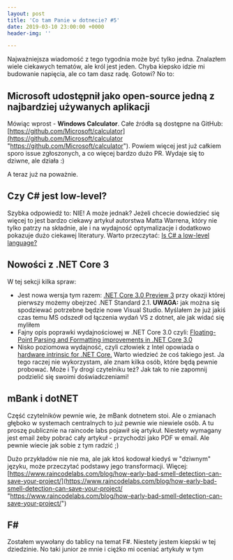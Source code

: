 ```yaml
---
layout: post
title: 'Co tam Panie w dotnecie? #5'
date: 2019-03-10 23:00:00 +0000
header-img: ''

---
```

Najważniejsza wiadomość z tego tygodnia może być tylko jedna. Znalazłem wiele ciekawych tematów, ale król jest jeden. Chyba kiepsko idzie mi budowanie napięcia, ale co tam dasz radę. Gotowi? No to:

## Microsoft udostępnił jako open-source jedną z najbardziej używanych aplikacji

Mówiąc wprost - **Windows Calculator**. Całe źródła są dostępne na GitHub: [https://github.com/Microsoft/calculator](https://github.com/Microsoft/calculator "https://github.com/Microsoft/calculator"). Powiem więcej jest już całkiem sporo issue zgłoszonych, a co więcej bardzo dużo PR. Wydaje się to dziwne, ale działa :)

A teraz już na poważnie.

## Czy C# jest low-level?

Szybka odpowiedź to: NIE! A może jednak? Jeżeli chcecie dowiedzieć się więcej to jest bardzo ciekawy artykuł autorstwa Matta Warrena, który nie tylko patrzy na składnie, ale i na wydajność optymalizacje i dodatkowo pokazuje dużo ciekawej literatury. Warto przeczytać: [Is C# a low-level language?](https://mattwarren.org/2019/03/01/Is-CSharp-a-low-level-language/)

## Nowości z .NET Core 3

W tej sekcji kilka spraw:

* Jest nowa wersja tym razem: [.NET Core 3.0 Preview 3](https://devblogs.microsoft.com/dotnet/announcing-net-core-3-preview-3/) przy okazji której pierwszy możemy obejrzeć .NET Standard 2.1. **UWAGA:** jak można się spodziewać potrzebne będzie nowe Visual Studio. Myślałem że już jakiś czas temu MS odszedł od łączenia wydań VS z dotnet, ale jak widać się myliłem
* Fajny opis poprawki wydajnościowej w .NET Core 3.0 czyli: [Floating-Point Parsing and Formatting improvements in .NET Core 3.0](https://devblogs.microsoft.com/dotnet/floating-point-parsing-and-formatting-improvements-in-net-core-3-0/)
* Nisko poziomowa wydajność, czyli człowiek z Intel opowiada o [hardware intrinsic for .NET Core.](https://fiigii.com/2019/03/03/Hardware-intrinsic-in-NET-Core-3-0-Introduction/) Warto wiedzieć że coś takiego jest. Ja tego raczej nie wykorzystam, ale znam kilka osób, które będą pewnie probować. Może i Ty drogi czytelniku też? Jak tak to nie zapomnij podzielić się swoimi doświadczeniami!

## mBank i dotNET

Część czytelników pewnie wie, że mBank dotnetem stoi. Ale o zmianach głęboko w systemach centralnych to już pewnie wie niewiele osób. A tu proszę publicznie na raincode labs pojawił się artykuł. Niestety wymagany jest email żeby pobrać cały artykuł - przychodzi jako PDF w email. Ale pewnie wiecie jak sobie z tym radzić ;)

Dużo przykładów nie nie ma, ale jak ktoś kodował kiedyś w "dziwnym" języku, może przeczytać podstawy jego transformacji. Więcej: [https://www.raincodelabs.com/blog/how-early-bad-smell-detection-can-save-your-project/](https://www.raincodelabs.com/blog/how-early-bad-smell-detection-can-save-your-project/ "https://www.raincodelabs.com/blog/how-early-bad-smell-detection-can-save-your-project/")

## F#

Zostałem wywołany do tablicy na temat F#. Niestety jestem kiepski w tej dziedzinie. No taki junior ze mnie i ciężko mi oceniać artykuły w tym 